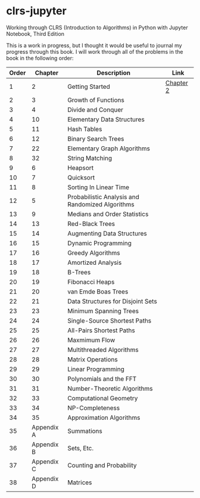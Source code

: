 # clrs-jupyter
Working through CLRS (Introduction to Algorithms) in Python with Jupyter Notebook, Third Edition

This is a work in progress, but I thought it would be useful to journal my progress through this book.
I will work through all of the problems in the book in the following order:

| Order | Chapter    | Description                                      | Link                         |
|-------|------------|--------------------------------------------------|------------------------------|
| 1     | 2          | Getting Started                                  | [Chapter 2](Chapter_2.ipynb) |
| 2     | 3          | Growth of Functions                              |                              |
| 3     | 4          | Divide and Conquer                               |                              |
| 4     | 10         | Elementary Data Structures                       |                              |
| 5     | 11         | Hash Tables                                      |                              |
| 6     | 12         | Binary Search Trees                              |                              |
| 7     | 22         | Elementary Graph Algorithms                      |                              |
| 8     | 32         | String Matching                                  |                              |
| 9     | 6          | Heapsort                                         |                              |
| 10    | 7          | Quicksort                                        |                              |
| 11    | 8          | Sorting In Linear Time                           |                              |
| 12    | 5          | Probabilistic Analysis and Randomized Algorithms |                              |
| 13    | 9          | Medians and Order Statistics                     |                              |
| 14    | 13         | Red-Black Trees                                  |                              |
| 15    | 14         | Augmenting Data Structures                       |                              |
| 16    | 15         | Dynamic Programming                              |                              |
| 17    | 16         | Greedy Algorithms                                |                              |
| 18    | 17         | Amortized Analysis                               |                              |
| 19    | 18         | B-Trees                                          |                              |
| 20    | 19         | Fibonacci Heaps                                  |                              |
| 21    | 20         | van Emde Boas Trees                              |                              |
| 22    | 21         | Data Structures for Disjoint Sets                |                              |
| 23    | 23         | Minimum Spanning Trees                           |                              |
| 24    | 24         | Single-Source Shortest Paths                     |                              |
| 25    | 25         | All-Pairs Shortest Paths                         |                              |
| 26    | 26         | Maxmimum Flow                                    |                              |
| 27    | 27         | Multithreaded Algorithms                         |                              |
| 28    | 28         | Matrix Operations                                |                              |
| 29    | 29         | Linear Programming                               |                              |
| 30    | 30         | Polynomials and the FFT                          |                              |
| 31    | 31         | Number-Theoretic Algorithms                      |                              |
| 32    | 33         | Computational Geometry                           |                              |
| 33    | 34         | NP-Completeness                                  |                              |
| 34    | 35         | Approximation Algorithms                         |                              |
| 35    | Appendix A | Summations                                       |                              |
| 36    | Appendix B | Sets, Etc.                                       |                              |
| 37    | Appendix C | Counting and Probability                         |                              |
| 38    | Appendix D | Matrices                                         |                              |
